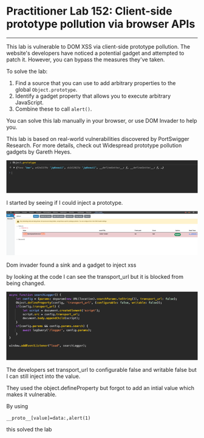 # Practitioner Lab 152: Client-side prototype pollution via browser APIs

---

This lab is vulnerable to DOM XSS via client-side prototype pollution. The website's developers have noticed a potential gadget and attempted to patch it. However, you can bypass the measures they've taken.

To solve the lab:

1. Find a source that you can use to add arbitrary properties to the global `Object.prototype`.
2. Identify a gadget property that allows you to execute arbitrary JavaScript.
3. Combine these to call `alert()`.

You can solve this lab manually in your browser, or use DOM Invader to help you.

This lab is based on real-world vulnerabilities discovered by PortSwigger Research. For more details, check out Widespread prototype pollution gadgets by Gareth Heyes.

![Untitled](Practitioner%20Lab%20152%20Client-side%20prototype%20polluti%20e18edd4801814064a7df960d1b5bcb50/Untitled.png)

I started by seeing if I could inject a prototype. 

![Untitled](Practitioner%20Lab%20152%20Client-side%20prototype%20polluti%20e18edd4801814064a7df960d1b5bcb50/Untitled%201.png)

Dom invader found a sink and a gadget to inject xss

by looking at the code I can see the transport_url but it is blocked from being changed. 

![Untitled](Practitioner%20Lab%20152%20Client-side%20prototype%20polluti%20e18edd4801814064a7df960d1b5bcb50/Untitled%202.png)

The developers set transport_url to configurable false and writable false but I can still inject into the value.

They used the object.defineProperty but forgot to add an intial value which makes it vulnerable.

By using 

```
__proto__[value]=data:,alert(1)
```

this solved the lab